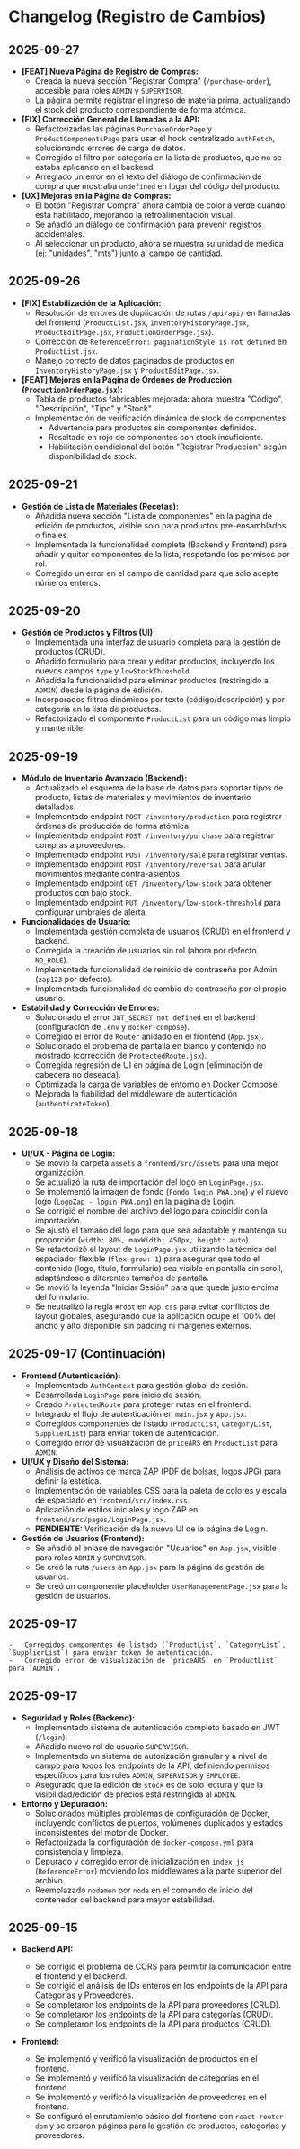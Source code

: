# Changelog (Registro de Cambios)

## 2025-09-27
-   **[FEAT] Nueva Página de Registro de Compras:**
    -   Creada la nueva sección "Registrar Compra" (`/purchase-order`), accesible para roles `ADMIN` y `SUPERVISOR`.
    -   La página permite registrar el ingreso de materia prima, actualizando el stock del producto correspondiente de forma atómica.
-   **[FIX] Corrección General de Llamadas a la API:**
    -   Refactorizadas las páginas `PurchaseOrderPage` y `ProductComponentsPage` para usar el hook centralizado `authFetch`, solucionando errores de carga de datos.
    -   Corregido el filtro por categoría en la lista de productos, que no se estaba aplicando en el backend.
    -   Arreglado un error en el texto del diálogo de confirmación de compra que mostraba `undefined` en lugar del código del producto.
-   **[UX] Mejoras en la Página de Compras:**
    -   El botón "Registrar Compra" ahora cambia de color a verde cuando está habilitado, mejorando la retroalimentación visual.
    -   Se añadió un diálogo de confirmación para prevenir registros accidentales.
    -   Al seleccionar un producto, ahora se muestra su unidad de medida (ej: "unidades", "mts") junto al campo de cantidad.

## 2025-09-26
-   **[FIX] Estabilización de la Aplicación:**
    -   Resolución de errores de duplicación de rutas `/api/api/` en llamadas del frontend (`ProductList.jsx`, `InventoryHistoryPage.jsx`, `ProductEditPage.jsx`, `ProductionOrderPage.jsx`).
    -   Corrección de `ReferenceError: paginationStyle is not defined` en `ProductList.jsx`.
    -   Manejo correcto de datos paginados de productos en `InventoryHistoryPage.jsx` y `ProductEditPage.jsx`.
-   **[FEAT] Mejoras en la Página de Órdenes de Producción (`ProductionOrderPage.jsx`):**
    -   Tabla de productos fabricables mejorada: ahora muestra "Código", "Descripción", "Tipo" y "Stock".
    -   Implementación de verificación dinámica de stock de componentes:
        -   Advertencia para productos sin componentes definidos.
        -   Resaltado en rojo de componentes con stock insuficiente.
        -   Habilitación condicional del botón "Registrar Producción" según disponibilidad de stock.

## 2025-09-21
-   **Gestión de Lista de Materiales (Recetas):**
    -   Añadida nueva sección "Lista de componentes" en la página de edición de productos, visible solo para productos pre-ensamblados o finales.
    -   Implementada la funcionalidad completa (Backend y Frontend) para añadir y quitar componentes de la lista, respetando los permisos por rol.
    -   Corregido un error en el campo de cantidad para que solo acepte números enteros.

## 2025-09-20
-   **Gestión de Productos y Filtros (UI):**
    -   Implementada una interfaz de usuario completa para la gestión de productos (CRUD).
    -   Añadido formulario para crear y editar productos, incluyendo los nuevos campos `type` y `lowStockThreshold`.
    -   Añadida la funcionalidad para eliminar productos (restringido a `ADMIN`) desde la página de edición.
    -   Incorporados filtros dinámicos por texto (código/descripción) y por categoría en la lista de productos.
    -   Refactorizado el componente `ProductList` para un código más limpio y mantenible.

## 2025-09-19
-   **Módulo de Inventario Avanzado (Backend):**
    -   Actualizado el esquema de la base de datos para soportar tipos de producto, listas de materiales y movimientos de inventario detallados.
    -   Implementado endpoint `POST /inventory/production` para registrar órdenes de producción de forma atómica.
    -   Implementado endpoint `POST /inventory/purchase` para registrar compras a proveedores.
    -   Implementado endpoint `POST /inventory/sale` para registrar ventas.
    -   Implementado endpoint `POST /inventory/reversal` para anular movimientos mediante contra-asientos.
    -   Implementado endpoint `GET /inventory/low-stock` para obtener productos con bajo stock.
    -   Implementado endpoint `PUT /inventory/low-stock-threshold` para configurar umbrales de alerta.
-   **Funcionalidades de Usuario:**
    -   Implementada gestión completa de usuarios (CRUD) en el frontend y backend.
    -   Corregida la creación de usuarios sin rol (ahora por defecto `NO_ROLE`).
    -   Implementada funcionalidad de reinicio de contraseña por Admin (`zap123` por defecto).
    -   Implementada funcionalidad de cambio de contraseña por el propio usuario.
-   **Estabilidad y Corrección de Errores:**
    -   Solucionado el error `JWT_SECRET not defined` en el backend (configuración de `.env` y `docker-compose`).
    -   Corregido el error de `Router` anidado en el frontend (`App.jsx`).
    -   Solucionado el problema de pantalla en blanco y contenido no mostrado (corrección de `ProtectedRoute.jsx`).
    -   Corregida regresión de UI en página de Login (eliminación de cabecera no deseada).
    -   Optimizada la carga de variables de entorno en Docker Compose.
    -   Mejorada la fiabilidad del middleware de autenticación (`authenticateToken`).

## 2025-09-18
-   **UI/UX - Página de Login:**
    -   Se movió la carpeta `assets` a `frontend/src/assets` para una mejor organización.
    -   Se actualizó la ruta de importación del logo en `LoginPage.jsx`.
    -   Se implementó la imagen de fondo (`Fondo login PWA.png`) y el nuevo logo (`LogoZap - login PWA.png`) en la página de Login.
    -   Se corrigió el nombre del archivo del logo para coincidir con la importación.
    -   Se ajustó el tamaño del logo para que sea adaptable y mantenga su proporción (`width: 80%, maxWidth: 450px, height: auto`).
    -   Se refactorizó el layout de `LoginPage.jsx` utilizando la técnica del espaciador flexible (`flex-grow: 1`) para asegurar que todo el contenido (logo, título, formulario) sea visible en pantalla sin scroll, adaptándose a diferentes tamaños de pantalla.
    -   Se movió la leyenda "Iniciar Sesión" para que quede justo encima del formulario.
    -   Se neutralizó la regla `#root` en `App.css` para evitar conflictos de layout globales, asegurando que la aplicación ocupe el 100% del ancho y alto disponible sin padding ni márgenes externos.

## 2025-09-17 (Continuación)

-   **Frontend (Autenticación):**
    -   Implementado `AuthContext` para gestión global de sesión.
    -   Desarrollada `LoginPage` para inicio de sesión.
    -   Creado `ProtectedRoute` para proteger rutas en el frontend.
    -   Integrado el flujo de autenticación en `main.jsx` y `App.jsx`.
    -   Corregidos componentes de listado (`ProductList`, `CategoryList`, `SupplierList`) para enviar token de autenticación.
    -   Corregido error de visualización de `priceARS` en `ProductList` para `ADMIN`.
-   **UI/UX y Diseño del Sistema:**
    -   Análisis de activos de marca ZAP (PDF de bolsas, logos JPG) para definir la estética.
    -   Implementación de variables CSS para la paleta de colores y escala de espaciado en `frontend/src/index.css`.
    -   Aplicación de estilos iniciales y logo ZAP en `frontend/src/pages/LoginPage.jsx`.
    -   **PENDIENTE:** Verificación de la nueva UI de la página de Login.
-   **Gestión de Usuarios (Frontend):**
    -   Se añadió el enlace de navegación "Usuarios" en `App.jsx`, visible para roles `ADMIN` y `SUPERVISOR`.
    -   Se creó la ruta `/users` en `App.jsx` para la página de gestión de usuarios.
    -   Se creó un componente placeholder `UserManagementPage.jsx` para la gestión de usuarios.

## 2025-09-17
    -   Corregidos componentes de listado (`ProductList`, `CategoryList`, `SupplierList`) para enviar token de autenticación.
    -   Corregido error de visualización de `priceARS` en `ProductList` para `ADMIN`.

## 2025-09-17

-   **Seguridad y Roles (Backend):**
    -   Implementado sistema de autenticación completo basado en JWT (`/login`).
    -   Añadido nuevo rol de usuario `SUPERVISOR`.
    -   Implementado un sistema de autorización granular y a nivel de campo para todos los endpoints de la API, definiendo permisos específicos para los roles `ADMIN`, `SUPERVISOR` y `EMPLOYEE`.
    -   Asegurado que la edición de `stock` es de solo lectura y que la visibilidad/edición de precios está restringida al `ADMIN`.
-   **Entorno y Depuración:**
    -   Solucionados múltiples problemas de configuración de Docker, incluyendo conflictos de puertos, volúmenes duplicados y estados inconsistentes del motor de Docker.
    -   Refactorizada la configuración de `docker-compose.yml` para consistencia y limpieza.
    -   Depurado y corregido error de inicialización en `index.js` (`ReferenceError`) moviendo los middlewares a la parte superior del archivo.
    -   Reemplazado `nodemon` por `node` en el comando de inicio del contenedor del backend para mayor estabilidad.

## 2025-09-15

-   **Backend API:**
    -   Se corrigió el problema de CORS para permitir la comunicación entre el frontend y el backend.
    -   Se corrigió el análisis de IDs enteros en los endpoints de la API para Categorías y Proveedores.
    -   Se completaron los endpoints de la API para proveedores (CRUD).
    -   Se completaron los endpoints de la API para categorías (CRUD).
    -   Se completaron los endpoints de la API para productos (CRUD).

-   **Frontend:**
    -   Se implementó y verificó la visualización de productos en el frontend.
    -   Se implementó y verificó la visualización de categorías en el frontend.
    -   Se implementó y verificó la visualización de proveedores en el frontend.
    -   Se configuró el enrutamiento básico del frontend con `react-router-dom` y se crearon páginas para la gestión de productos, categorías y proveedores.
